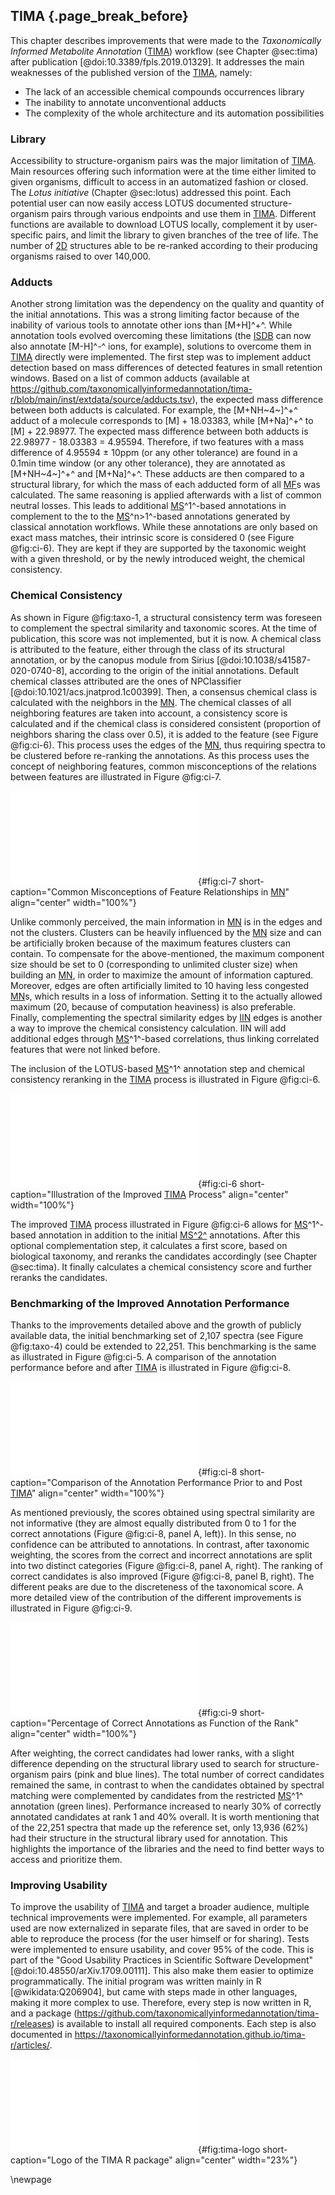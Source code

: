 ## TIMA {.page_break_before}

This chapter describes improvements that were made to the *Taxonomically Informed Metabolite Annotation* ([TIMA](#tima)) workflow (see Chapter @sec:tima) after publication [@doi:10.3389/fpls.2019.01329].
It addresses the main weaknesses of the published version of the [TIMA](#tima), namely:

- The lack of an accessible chemical compounds occurrences library
- The inability to annotate unconventional adducts
- The complexity of the whole architecture and its automation possibilities

### Library

Accessibility to structure-organism pairs was the major limitation of [TIMA](#tima).
Main resources offering such information were at the time either limited to given organisms, difficult to access in an automatized fashion or closed.
The *Lotus initiative* (Chapter @sec:lotus) addressed this point.
Each potential user can now easily access LOTUS documented structure-organism pairs through various endpoints and use them in [TIMA](#tima).
Different functions are available to download LOTUS locally, complement it by user-specific pairs, and limit the library to given branches of the tree of life.
The number of [2D](#dd) structures able to be re-ranked according to their producing organisms raised to over 140,000.

### Adducts

Another strong limitation was the dependency on the quality and quantity of the initial annotations.
This was a strong limiting factor because of the inability of various tools to annotate other ions than [M+H]^+^.
While annotation tools evolved overcoming these limitations (the [ISDB](#isdb) can now also annotate [M-H]^-^ ions, for example), solutions to overcome them in [TIMA](#tima) directly were implemented.
The first step was to implement adduct detection based on mass differences of detected features in small retention windows.
Based on a list of common adducts (available at <https://github.com/taxonomicallyinformedannotation/tima-r/blob/main/inst/extdata/source/adducts.tsv>), the expected mass difference between both adducts is calculated.
For example, the [M+NH~4~]^+^ adduct of a molecule corresponds to [M] + 18.03383, while [M+Na]^+^ to [M] + 22.98977.
The expected mass difference between both adducts is 22.98977 - 18.03383 = 4.95594.
Therefore, if two features with a mass difference of 4.95594 ± 10ppm (or any other tolerance) are found in a 0.1min time window (or any other tolerance), they are annotated as [M+NH~4~]^+^ and [M+Na]^+^.
These adducts are then compared to a structural library, for which the mass of each adducted form of all [MF](#mf)s was calculated.
The same reasoning is applied afterwards with a list of common neutral losses.
This leads to additional [MS](#ms)^1^-based annotations in complement to the to the [MS](#ms)^n>1^-based annotations generated by classical annotation workflows.
While these annotations are only based on exact mass matches, their intrinsic score is considered 0 (see Figure @fig:ci-6).
They are kept if they are supported by the taxonomic weight with a given threshold, or by the newly introduced weight, the chemical consistency.

### Chemical Consistency

As shown in Figure @fig:taxo-1, a structural consistency term was foreseen to complement the spectral similarity and taxonomic scores.
At the time of publication, this score was not implemented, but it is now.
A chemical class is attributed to the feature, either through the class of its structural annotation, or by the canopus module from Sirius [@doi:10.1038/s41587-020-0740-8], according to the origin of the initial annotations.
Default chemical classes attributed are the ones of NPClassifier [@doi:10.1021/acs.jnatprod.1c00399].
Then, a consensus chemical class is calculated with the neighbors in the [MN](#mn).
The chemical classes of all neighboring features are taken into account, a consistency score is calculated and if the chemical class is considered consistent (proportion of neighbors sharing the class over 0.5), it is added to the feature (see Figure @fig:ci-6).
This process uses the edges of the [MN](#mn), thus requiring spectra to be clustered before re-ranking the annotations.
As this process uses the concept of neighboring features, common misconceptions of the relations between features are illustrated in Figure @fig:ci-7.

![**Common misconceptions of feature relationships in [MN](#mn).** Two schematic clusters are illustrated, with some classical misinterpretations of the network.](images/ci-7.pdf "ci-7"){#fig:ci-7 short-caption="Common Misconceptions of Feature Relationships in [MN](#mn)" align="center" width="100%"}

Unlike commonly perceived, the main information in [MN](#mn) is in the edges and not the clusters. Clusters can be heavily influenced by the [MN](#mn) size and can be artificially broken because of the maximum features clusters can contain.
To compensate for the above-mentioned, the maximum component size should be set to 0 (corresponding to unlimited cluster size) when building an [MN](#mn), in order to maximize the amount of information captured.
Moreover, edges are often artificially limited to 10 having less congested [MN](#mn)s, which results in a loss of information.
Setting it to the actually allowed maximum (20, because of computation heaviness) is also preferable.
Finally, complementing the spectral similarity edges by [IIN](#iin) edges is another a way to improve the chemical consistency calculation.
IIN will add additional edges through [MS](#ms)^1^-based correlations, thus linking correlated features that were not linked before.

The inclusion of the LOTUS-based [MS](#ms)^1^ annotation step and chemical consistency reranking in the [TIMA](#tima) process is illustrated in Figure @fig:ci-6.

![**Illustration of the improved [TIMA](#tima) process.** Initial annotations are optionally complemented with [MS](#ms)^1^-based annotations from LOTUS, then reranked based on the biological taxonomy score and further reranked based on the chemical taxonomy score.](images/ci-6.pdf "ci-6"){#fig:ci-6 short-caption="Illustration of the Improved [TIMA](#tima) Process" align="center" width="100%"}

The improved [TIMA](#tima) process illustrated in Figure @fig:ci-6 allows for [MS](#ms)^1^-based annotation in addition to the initial [MS^2^](#msms) annotations.
After this optional complementation step, it calculates a first score, based on biological taxonomy, and reranks the candidates accordingly (see Chapter @sec:tima).
It finally calculates a chemical consistency score and further reranks the candidates.

### Benchmarking of the Improved Annotation Performance

Thanks to the improvements detailed above and the growth of publicly available data, the initial benchmarking set of 2,107 spectra (see Figure @fig:taxo-4) could be extended to 22,251.
This benchmarking is the same as illustrated in Figure @fig:ci-5.
A comparison of the annotation performance before and after [TIMA](#tima) is illustrated in Figure @fig:ci-8.

![**Comparison of the annotation performance prior to and post [TIMA](#tima).** In panel A, the distribution of the scores obtained before and after taxonomic weighting are illustrated (the correct annotations are in blue, the incorrect in red). In panel B, the distribution of the obtained ranks are illustrated.](images/ci-8.pdf "ci-8"){#fig:ci-8 short-caption="Comparison of the Annotation Performance Prior to and Post [TIMA](#tima)" align="center" width="100%"}

As mentioned previously, the scores obtained using spectral similarity are not informative (they are almost equally distributed from 0 to 1 for the correct annotations (Figure @fig:ci-8, panel A, left)).
In this sense, no confidence can be attributed to annotations.
In contrast, after taxonomic weighting, the scores from the correct and incorrect annotations are split into two distinct categories (Figure @fig:ci-8, panel A, right).
The ranking of correct candidates is also improved (Figure @fig:ci-8, panel B, right).
The different peaks are due to the discreteness of the taxonomical score. 
A more detailed view of the contribution of the different improvements is illustrated in Figure @fig:ci-9.

![**Percentage of correct annotations as function of the rank.** The lines show the percentage of correct annotations as a function of the rank. The pink line represents the results from the [ISDB](#isdb) annotation without weighting. The blue lines represent the results after [TIMA](#tima). The green lines represent the results after [TIMA](#tima) with [MS](#ms)^1^-based annotation completion. Dashed lines represent the results obtained with an in-house structure-pair organisms library in addition to the LOTUS library. A focus on the first 25 ranks is available in the upper right.](images/ci-9.pdf "ci-9"){#fig:ci-9 short-caption="Percentage of Correct Annotations as Function of the Rank" align="center" width="100%"}

After weighting, the correct candidates had lower ranks, with a slight difference depending on the structural library used to search for structure-organism pairs (pink and blue lines).
The total number of correct candidates remained the same, in contrast to when the candidates obtained by spectral matching were complemented by candidates from the restricted [MS](#ms)^1^ annotation (green lines).
Performance increased to nearly 30% of correctly annotated candidates at rank 1 and 40% overall.
It is worth mentioning that of the 22,251 spectra that made up the reference set, only 13,936 (62%) had their structure in the structural library used for annotation. 
This highlights the importance of the libraries and the need to find better ways to access and prioritize them.

### Improving Usability

To improve the usability of [TIMA](#tima) and target a broader audience, multiple technical improvements were implemented.
For example, all parameters used are now externalized in separate files, that are saved in order to be able to reproduce the process (for the user himself or for sharing).
Tests were implemented to ensure usability, and cover 95% of the code.
This is part of the "Good Usability Practices
in Scientific Software Development" [@doi:10.48550/arXiv.1709.00111].
This also make them easier to optimize programmatically.
The initial program was written mainly in R [@wikidata:Q206904], but came with steps made in other languages, making it more complex to use.
Therefore, every step is now written in R, and a package (<https://github.com/taxonomicallyinformedannotation/tima-r/releases>) is available to install all required components.
Each step is also documented in <https://taxonomicallyinformedannotation.github.io/tima-r/articles/>.

![**Logo of the TIMA R package**](images/logo.pdf "tima-logo"){#fig:tima-logo short-caption="Logo of the TIMA R package" align="center" width="23%"} 

\newpage
